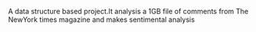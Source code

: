 A data structure based project.It analysis a 1GB file of comments from The NewYork times magazine and makes sentimental analysis
